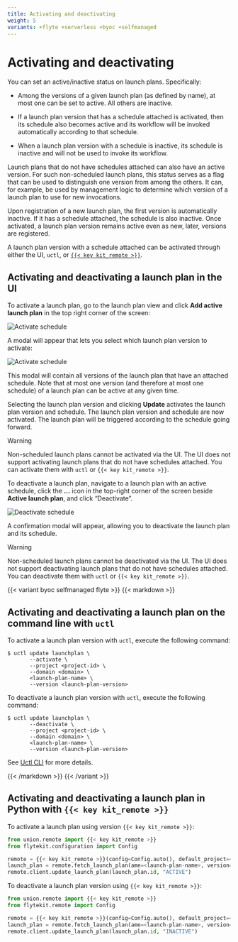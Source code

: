 ```yaml
---
title: Activating and deactivating
weight: 5
variants: +flyte +serverless +byoc +selfmanaged
---
```


# Activating and deactivating

You can set an active/inactive status on launch plans. Specifically:

* Among the versions of a given launch plan (as defined by name), at most one can be set to active.
  All others are inactive.

* If a launch plan version that has a schedule attached is activated, then its schedule also becomes active and its workflow will be invoked automatically according to that schedule.

* When a launch plan version with a schedule is inactive, its schedule is inactive and will not be used to invoke its workflow.

Launch plans that do not have schedules attached can also have an active version.
For such non-scheduled launch plans, this status serves as a flag that can be used to distinguish one version from among the others.
It can, for example, be used by management logic to determine which version of a launch plan to use for new invocations.

Upon registration of a new launch plan, the first version is automatically inactive.
If it has a schedule attached, the schedule is also inactive.
Once activated, a launch plan version remains active even as new, later, versions are registered.

A launch plan version with a schedule attached can be activated through either the UI, `uctl`, or [`{{< key kit_remote >}}`](../../../user-guide/development-cycle/union-remote).

## Activating and deactivating a launch plan in the UI

To activate a launch plan, go to the launch plan view and click **Add active launch plan** in the top right corner of the screen:

![Activate schedule](/_static/images/user-guide/core-concepts/launch-plans/activating-and-deactivating/add-active-launch-plan.png)

A modal will appear that lets you select which launch plan version to activate:

![Activate schedule](/_static/images/user-guide/core-concepts/launch-plans/activating-and-deactivating/update-active-launch-plan-dialog.png)

This modal will contain all versions of the launch plan that have an attached schedule.
Note that at most one version (and therefore at most one schedule) of a launch plan can be active at any given time.

Selecting the launch plan version and clicking **Update** activates the launch plan version and schedule.
The launch plan version and schedule are now activated. The launch plan will be triggered according to the schedule going forward.

> [!WARNING]
> Non-scheduled launch plans cannot be activated via the UI.
> The UI does not support activating launch plans that do not have schedules attached.
> You can activate them with `uctl` or `{{< key kit_remote >}}`.

To deactivate a launch plan, navigate to a launch plan with an active schedule, click the **...** icon in the top-right corner of the screen beside **Active launch plan**, and click “Deactivate”.

![Deactivate schedule](/_static/images/user-guide/core-concepts/launch-plans/activating-and-deactivating/deactivate-launch-plan.png)

A confirmation modal will appear, allowing you to deactivate the launch plan and its schedule.

> [!WARNING]
> Non-scheduled launch plans cannot be deactivated via the UI.
> The UI does not support deactivating launch plans that do not have schedules attached.
> You can deactivate them with `uctl` or `{{< key kit_remote >}}`.

{{< variant byoc selfmanaged flyte >}}
{{< markdown >}}

## Activating and deactivating a launch plan on the command line with `uctl`

To activate a launch plan version with `uctl`, execute the following command:

```shell
$ uctl update launchplan \
       --activate \
       --project <project-id> \
       --domain <domain> \
       <launch-plan-name> \
       --version <launch-plan-version>
```


To deactivate a launch plan version with `uctl`, execute the following command:

```shell
$ uctl update launchplan \
       --deactivate \
       --project <project-id> \
       --domain <domain> \
       <launch-plan-name> \
       --version <launch-plan-version>
```


See [Uctl CLI](../../../api-reference/uctl-cli) for more details.

{{< /markdown >}}
{{< /variant >}}

<!-- TODO: Adjust Remote code or serverless vs everything else -->
## Activating and deactivating a launch plan in Python with `{{< key kit_remote >}}`

To activate a launch plan using version `{{< key kit_remote >}}`:

```python
from union.remote import {{< key kit_remote >}}
from flytekit.configuration import Config

remote = {{< key kit_remote >}}(config=Config.auto(), default_project=<project-id>, default_domain=<domain>)
launch_plan = remote.fetch_launch_plan(ame=<launch-plan-name>, version=<launch-plan-version>).id
remote.client.update_launch_plan(launch_plan.id, "ACTIVE")
```

To deactivate a launch plan version using `{{< key kit_remote >}}`:

```python
from union.remote import {{< key kit_remote >}}
from flytekit.remote import Config

remote = {{< key kit_remote >}}(config=Config.auto(), default_project=<project-id>, default_domain=<domain>)
launch_plan = remote.fetch_launch_plan(ame=<launch-plan-name>, version=<launch-plan-version>)
remote.client.update_launch_plan(launch_plan.id, "INACTIVE")
```

<!-- TODO need to add and link to full UnionRemote documentation to Union docs -- current UnionRemote page does not document all launch plan methods. -->
